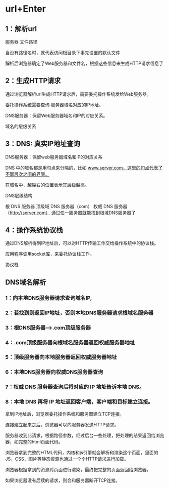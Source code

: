 # url+Enter

## 1：解析url

服务器 文件路径

当没有路径名时，就代表访问根目录下事先设置的默认文件

解析后浏览器确定了Web服务器和文件名，根据这些信息来生成HTTP请求信息了


## 2：生成HTTP请求

通过浏览器解析url生成HTTP请求后，需要委托操作系统发给Web服务器。


委托操作系统需要查询 服务器域名对应的IP地址。

DNS服务器：保留Web服务器域名和IP的对应关系。

域名的层级关系


## 3：DNS: 真实IP地址查询

DNS服务器：保留web服务器域名和IP的对应关系

DNS 中的域名都是用句点来分隔的，比如 www.server.com，这里的句点代表了不同层次之间的界限。

在域名中，越靠右的位置表示其层级越高。

DNS层级结构

根 DNS 服务器
顶级域 DNS 服务器（com）
权威 DNS 服务器（http://server.com）
通过任一服务器就能找到根域DNS服务器了





## 4：操作系统协议栈

通过DNS解析得到IP地址后，可以对HTTP传输工作交给操作系统中的协议栈。

应用程序调用socket库，来委托协议栈工作。

协议栈


## DNS域名解析

### 1：向本地DNS服务器请求查询域名IP,

### 2：若找到则返回IP地址，否则本地DNS服务器请求根域名服务器

### 3：根DNS服务器-->.com顶级服务器

### 4：.com顶级服务器向根域名服务器返回权威服务器地址

### 5：顶级服务器向本地服务器返回权威服务器地址

### 6：本地DNS服务器向权威DNS服务器查询

### 7：权威 DNS 服务器查询后将对应的 IP 地址告诉本地 DNS。

### 8：本地 DNS 再将 IP 地址返回客户端，客户端和目标建立连接。


拿到IP地址后，浏览器委托操作系统和服务器建立TCP连接。

连接建立起来之后，浏览器可以向服务器发送HTTP请求。

服务器收到此请求，根据路径参数，经过后台一些处理，把处理的结果返回给浏览器，如完整的html页面代码。

浏览器拿到完整的HTML代码，内核和js引擎就会解析和渲染这个页面，里面的JS，CSS，图片等静态资源也通过一个个HTTP请求进行加载。

浏览器根据拿到的资源对页面进行渲染，最终把完整的页面返回给浏览器。

如果浏览器没有后续的请求，则会和服务器断开TCP连接。

